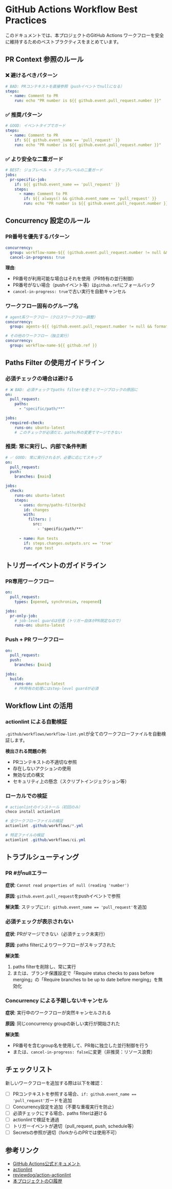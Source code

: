 # GitHub Actions Workflow Best Practices

このドキュメントでは、本プロジェクトのGitHub Actions ワークフローを安全に維持するためのベストプラクティスをまとめています。

## PR Context 参照のルール

### ❌ 避けるべきパターン

```yaml
# BAD: PRコンテキストを直接参照（pushイベントでnullになる）
steps:
  - name: Comment to PR
    run: echo "PR number is ${{ github.event.pull_request.number }}"
```

### ✅ 推奨パターン

```yaml
# GOOD: イベントタイプでガード
steps:
  - name: Comment to PR
    if: ${{ github.event_name == 'pull_request' }}
    run: echo "PR number is ${{ github.event.pull_request.number }}"
```

### ✅ より安全な二重ガード

```yaml
# BEST: ジョブレベル + ステップレベルの二重ガード
jobs:
  pr-specific-job:
    if: ${{ github.event_name == 'pull_request' }}
    steps:
      - name: Comment to PR
        if: ${{ always() && github.event_name == 'pull_request' }}
        run: echo "PR number is ${{ github.event.pull_request.number }}"
```

## Concurrency 設定のルール

### PR番号を優先するパターン

```yaml
concurrency:
  group: workflow-name-${{ (github.event.pull_request.number != null && format('pr-{0}', github.event.pull_request.number)) || github.ref }}
  cancel-in-progress: true
```

**理由**:
- PR番号が利用可能な場合はそれを使用（PR特有の並行制御）
- PR番号がない場合（pushイベント等）は`github.ref`にフォールバック
- `cancel-in-progress: true`で古い実行を自動キャンセル

### ワークフロー固有のグループ名

```yaml
# agent系ワークフロー（クロスワークフロー調整）
concurrency:
  group: agents-${{ (github.event.pull_request.number != null && format('pr-{0}', github.event.pull_request.number)) || github.ref }}

# その他のワークフロー（独立実行）
concurrency:
  group: workflow-name-${{ github.ref }}
```

## Paths Filter の使用ガイドライン

### 必須チェックの場合は避ける

```yaml
# ❌ BAD: 必須チェックでpaths filterを使うとマージブロックの原因に
on:
  pull_request:
    paths:
      - "specific/path/**"

jobs:
  required-check:
    runs-on: ubuntu-latest
    # このチェックが必須だと、paths外の変更でマージできない
```

### 推奨: 常に実行し、内部で条件判断

```yaml
# ✅ GOOD: 常に実行されるが、必要に応じてスキップ
on:
  pull_request:
  push:
    branches: [main]

jobs:
  check:
    runs-on: ubuntu-latest
    steps:
      - uses: dorny/paths-filter@v2
        id: changes
        with:
          filters: |
            src:
              - 'specific/path/**'
      
      - name: Run tests
        if: steps.changes.outputs.src == 'true'
        run: npm test
```

## トリガーイベントのガイドライン

### PR専用ワークフロー

```yaml
on:
  pull_request:
    types: [opened, synchronize, reopened]

jobs:
  pr-only-job:
    # job-level guardは任意（トリガー自体がPR限定なので）
    runs-on: ubuntu-latest
```

### Push + PR ワークフロー

```yaml
on:
  pull_request:
  push:
    branches: [main]

jobs:
  build:
    runs-on: ubuntu-latest
    # PR特有の処理にはstep-level guardが必須
```

## Workflow Lint の活用

### actionlint による自動検証

`.github/workflows/workflow-lint.yml`が全てのワークフローファイルを自動検証します。

**検出される問題の例**:
- PRコンテキストの不適切な参照
- 存在しないアクションの使用
- 無効な式の構文
- セキュリティ上の懸念（スクリプトインジェクション等）

### ローカルでの検証

```powershell
# actionlintのインストール（初回のみ）
choco install actionlint

# 全ワークフローファイルの検証
actionlint .github/workflows/*.yml

# 特定ファイルの検証
actionlint .github/workflows/ci.yml
```

## トラブルシューティング

### PR #がnullエラー

**症状**: `Cannot read properties of null (reading 'number')`

**原因**: `github.event.pull_request`をpushイベントで参照

**解決策**: ステップに`if: github.event_name == 'pull_request'`を追加

### 必須チェックが表示されない

**症状**: PRがマージできない（必須チェック未実行）

**原因**: paths filterによりワークフローがスキップされた

**解決策**: 
1. paths filterを削除し、常に実行
2. または、ブランチ保護設定で「Require status checks to pass before merging」の「Require branches to be up to date before merging」を無効化

### Concurrency による予期しないキャンセル

**症状**: 実行中のワークフローが突然キャンセルされる

**原因**: 同じconcurrency groupの新しい実行が開始された

**解決策**: 
- PR番号を含むgroup名を使用して、PR毎に独立した並行制御を行う
- または、`cancel-in-progress: false`に変更（非推奨：リソース浪費）

## チェックリスト

新しいワークフローを追加する際は以下を確認：

- [ ] PRコンテキストを参照する場合、`if: github.event_name == 'pull_request'`ガードを追加
- [ ] Concurrency設定を追加（不要な重複実行を防止）
- [ ] 必須チェックにする場合、paths filterは避ける
- [ ] actionlintで検証を通過
- [ ] トリガーイベントが適切（pull_request, push, schedule等）
- [ ] Secretsの参照が適切（forkからのPRでは使用不可）

## 参考リンク

- [GitHub Actions公式ドキュメント](https://docs.github.com/en/actions)
- [actionlint](https://github.com/rhysd/actionlint)
- [reviewdog/action-actionlint](https://github.com/reviewdog/action-actionlint)
- [本プロジェクトのCI履歴](https://github.com/katoutomohiro/juushin-care-system-v0-careapp8/actions)
